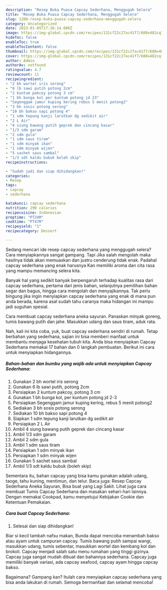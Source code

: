 ```yaml
---
description: "Resep Buka Puasa Capcay Sederhana, Menggugah Selera"
title: "Resep Buka Puasa Capcay Sederhana, Menggugah Selera"
slug: 1208-resep-buka-puasa-capcay-sederhana-menggugah-selera
category: Uncategorized
date: 2023-01-05T17:26:14.606Z
image: https://img-global.cpcdn.com/recipes/131cf22c27ac41f7/680x482cq70/capcay-sederhana-foto-resep-utama.jpg
hideToc: false
enableToc: true
enableTocContent: false
thumbnail: https://img-global.cpcdn.com/recipes/131cf22c27ac41f7/680x482cq70/capcay-sederhana-foto-resep-utama.jpg
cover: https://img-global.cpcdn.com/recipes/131cf22c27ac41f7/680x482cq70/capcay-sederhana-foto-resep-utama.jpg
author: Admin
authorAv: notfound
ratingvalue: 4.7
reviewcount: 11
recipeingredient:
- "2 bh wortel iris serong"
- "6 lb sawi putih potong 2cm"
- "2 kuntum pakcoy potong 3 cm"
- "1 bh bunga kol per kuntum potong jd 23"
- "Segenggam jamur kuping kering rebus 5 menit potong2"
- "3 bh sosis potong serong"
- "10 bh bakso sapi potong 4"
- "1 sdm tepung kanji larutkan dg sedikit air"
- "2 L Air"
- "4 siung bawang putih geprek dan cincang kasar"
- "1/3 sdm garam"
- "2 sdm gula"
- "1 sdm saus tiram"
- "1 sdm minyak ikan"
- "1 sdm minyak wijen"
- "5 sachet saus sambal"
- "1/3 sdt kaldu bubuk boleh skip"
recipeinstructions:

- "Sudah jadi dan siap dihidangkan!"
categories:
- Resep
tags:
- capcay
- sederhana

katakunci: capcay sederhana 
nutrition: 290 calories
recipecuisine: Indonesian
preptime: "PT24M"
cooktime: "PT47M"
recipeyield: "1"
recipecategory: Dessert

---
```



Sedang mencari ide resep capcay sederhana yang menggugah selera? Cara menyiapkannya sangat gampang. Tapi Jika salah mengolah maka hasilnya tidak akan memuaskan dan justru cenderung tidak enak. Padahal capcay sederhana yang enak harusnya Kan memiliki aroma dan cita rasa yang mampu memancing selera kita.


Banyak hal yang sedikit banyak berpengaruh terhadap kualitas rasa dari capcay sederhana, pertama dari jenis bahan, selanjutnya pemilihan bahan segar dan bagus, hingga cara mengolah dan menyajikannya. Tak perlu bingung jika ingin menyiapkan capcay sederhana yang enak di mana pun anda berada, karena asal sudah tahu caranya maka hidangan ini mampu jadi suguhan spesial.

Cara membuat capcay sederhana aneka sayuran. Panaskan minyak goreng, tumis bawang putih dan jahe. Masukkan udang dan saus tiram, aduk rata.


Nah, kali ini kita coba, yuk, buat capcay sederhana sendiri di rumah. Tetap berbahan yang sederhana, sajian ini bisa memberi manfaat untuk membantu menjaga kesehatan tubuh kita. Anda bisa menyiapkan Capcay Sederhana memakai 17 bahan dan 0 langkah pembuatan. Berikut ini cara untuk menyiapkan hidangannya.

<!--inarticleads1-->

##### Bahan-bahan dan bumbu yang wajib ada untuk menyiapkan Capcay Sederhana:

1. Gunakan 2 bh wortel iris serong
1. Gunakan 6 lb sawi putih, potong 2cm
1. Persiapkan 2 kuntum pakcoy, potong 3 cm
1. Gunakan 1 bh bunga kol, per kuntum potong jd 2-3
1. Persiapkan Segenggam jamur kuping kering, rebus 5 menit potong2
1. Sediakan 3 bh sosis potong serong
1. Sediakan 10 bh bakso sapi potong 4
1. Siapkan 1 sdm tepung kanji larutkan dg sedikit air
1. Persiapkan 2 L Air
1. Ambil 4 siung bawang putih geprek dan cincang kasar
1. Ambil 1/3 sdm garam
1. Ambil 2 sdm gula
1. Ambil 1 sdm saus tiram
1. Persiapkan 1 sdm minyak ikan
1. Persiapkan 1 sdm minyak wijen
1. Gunakan 5 sachet saus sambal
1. Ambil 1/3 sdt kaldu bubuk (boleh skip)


Sementara itu, bahan capcay yang bisa kamu gunakan adalah udang, taoge, tahu kuning, mentimun, dan telur. Baca juga: Resep Capcay Sederhana Aneka Sayuran, Bisa buat yang Lagi Sakit. Lihat juga cara membuat Tumis Capcay Sederhana dan masakan sehari-hari lainnya. Dengan memakai Cookpad, kamu menyetujui Kebijakan Cookie dan Ketentuan Pemakaian. 

<!--inarticleads2-->

##### Cara buat Capcay Sederhana:


1. Selesai dan siap dihidangkan!

Biar si kecil tambah nafsu makan, Bunda dapat mencoba menambah bakso atau ayam untuk campuran capcay. Tumis bawang putih sampai wangi, masukkan udang, tumis sebentar, masukkan wortel dan kembang kol dan brokoli. Capcay menjadi salah satu menu rumahan yang tinggi gizinya. Capcay juga sangat mudah dibuat dan bahannya sederhana. Capcay juga memiliki banyak variasi, ada capcay seafood, capcay ayam hingga capcay bakso. 

Bagaimana? Gampang kan? Itulah cara menyiapkan capcay sederhana yang bisa anda lakukan di rumah. Semoga bermanfaat dan selamat mencoba!

